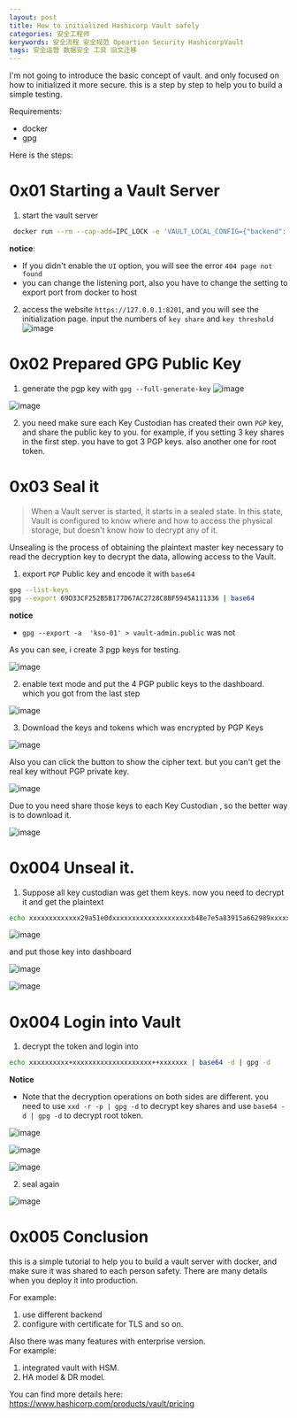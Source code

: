 ```yaml
---
layout: post
title: How to initialized Hashicorp Vault safely
categories: 安全工程师
kerywords: 安全流程 安全规范 Opeartion Security HashicorpVault
tags: 安全运营 数据安全 工具 旧文迁移
---
```


I'm not going to introduce the basic concept of vault. and only focused on how to initialized it more secure.  this is a step by step to help you to build a simple testing.

Requirements:
* docker
* gpg

Here is the steps:

# 0x01 Starting a Vault Server
1. start the vault server

```bash
 docker run --rm --cap-add=IPC_LOCK -e 'VAULT_LOCAL_CONFIG={"backend": {"file": {"path": "/vault/file"}}, "default_lease_ttl": "168h", "max_lease_ttl": "720h", "listener": {"tcp":{ "address": "0.0.0.0:8201","tls_disable":"true"}}, "ui":"true"}' -e "VAULT_API_ADDR=http://0.0.0.0:8201" -p 8201:8201 vault server
```
**notice**:
*  If you didn't enable the `UI` option, you will see the error `404 page not found`
* you can change the listening port, also you have to change the setting to export port from docker to host

2.  access the website `https://127.0.0.1:8201`, and you will see the initialization page. input the numbers of `key share` and `key threshold`
![image](https://img.iami.xyz/images/98922122-0e522880-250d-11eb-8de4-62ee11ed9832.png)


# 0x02 Prepared GPG Public Key
1. generate the pgp key with `gpg --full-generate-key`
![image](https://img.iami.xyz/images/98922890-f8913300-250d-11eb-97fb-f32aa972cc18.png)

![image](https://img.iami.xyz/images/98922494-79036400-250d-11eb-8c4a-54f187fd22b0.png)

2. you need make sure each Key Custodian has created their own `PGP` key, and share the public key to you.  for example, if you setting  3 key shares in the first step. you have to got 3 PGP keys. also another one for root token.

# 0x03 Seal it

> When a Vault server is started, it starts in a sealed state. In this state, Vault is configured to know where and how to access the physical storage, but doesn't know how to decrypt any of it.

Unsealing is the process of obtaining the plaintext master key necessary to read the decryption key to decrypt the data, allowing access to the Vault.

1.  export `PGP` Public key and encode it with `base64`

```bash
gpg --list-keys
gpg --export 69D33CF252B5B177D67AC2728C8BF5945A111336 | base64
```

**notice**

* `gpg --export -a  'kso-01' > vault-admin.public` was not  


As you can see, i create 3 pgp keys for testing.

![image](https://img.iami.xyz/images/98923789-101ceb80-250f-11eb-9e03-b4a9ccc6f09f.png)

2.  enable text mode and put the 4 PGP public keys to the dashboard. which you got from the last step 

![image](https://img.iami.xyz/images/98924045-5d00c200-250f-11eb-9a41-7ce2563a7467.png)

3. Download the keys and tokens which was encrypted by PGP Keys

![image](https://img.iami.xyz/images/98924279-9cc7a980-250f-11eb-8ee1-9256dcd55f43.png)

Also you can click the button to show the cipher text.  but you can't get the real key without PGP private key.

![image](https://img.iami.xyz/images/98924403-bc5ed200-250f-11eb-8991-e6a97f075d39.png)

Due to you need share those keys to each Key Custodian , so the better way is to download it.

![image](https://img.iami.xyz/images/98924565-edd79d80-250f-11eb-8ae4-b1eb5f0dc3b4.png)

# 0x004  Unseal it.
1. Suppose all key custodian was get them keys. now you need to decrypt it and get the plaintext

```bash
echo xxxxxxxxxxxxx29a51e0dxxxxxxxxxxxxxxxxxxxxb48e7e5a83915a662989xxxxxxxxxxxxxxxxxxxx4077153525b0547841d52aab4dfab26f2e265f417f5e11c3a00 | xxd -r -p | gpg -d

```
![image](https://img.iami.xyz/images/98926007-b8cc4a80-2511-11eb-90e7-a6fcdfe062e2.png)

and put those key into dashboard

![image](https://img.iami.xyz/images/98926382-342dfc00-2512-11eb-90b6-670f70d72ef4.png)

![image](https://img.iami.xyz/images/98926894-d8b03e00-2512-11eb-89f3-557878ee9432.png)


# 0x004 Login into Vault

1. decrypt the token and login into 

```bash
echo xxxxxxxxxx+xxxxxxxxxxxxxxxxxxxx++xxxxxxx | base64 -d | gpg -d
``` 

**Notice**
*  Note that the decryption operations on both sides are different.  you need to use `xxd -r -p | gpg -d` to decrypt key shares and use `base64 -d | gpg -d`  to decrypt root token.

![image](https://img.iami.xyz/images/98927679-d00c3780-2513-11eb-9d2e-d5b170724e52.png)

![image](https://img.iami.xyz/images/98928014-3729ec00-2514-11eb-9eb7-40c08562182f.png)

![image](https://img.iami.xyz/images/98927934-19f51d80-2514-11eb-9f87-7df2ee26ab65.png)


2. seal again

![image](https://img.iami.xyz/images/98928149-6d676b80-2514-11eb-96aa-7010220c4240.png)

# 0x005 Conclusion 

this is a simple tutorial to help you to build a vault server with docker, and make sure it was shared to each person safety. There are many details when you deploy it into production. 

For example: 
1. use  different backend
2. configure with certificate for TLS
and so on.

Also there was many features with enterprise version.   
For example:
1. integrated vault with HSM. 
2. HA model & DR model.
 
You can find more details here: https://www.hashicorp.com/products/vault/pricing